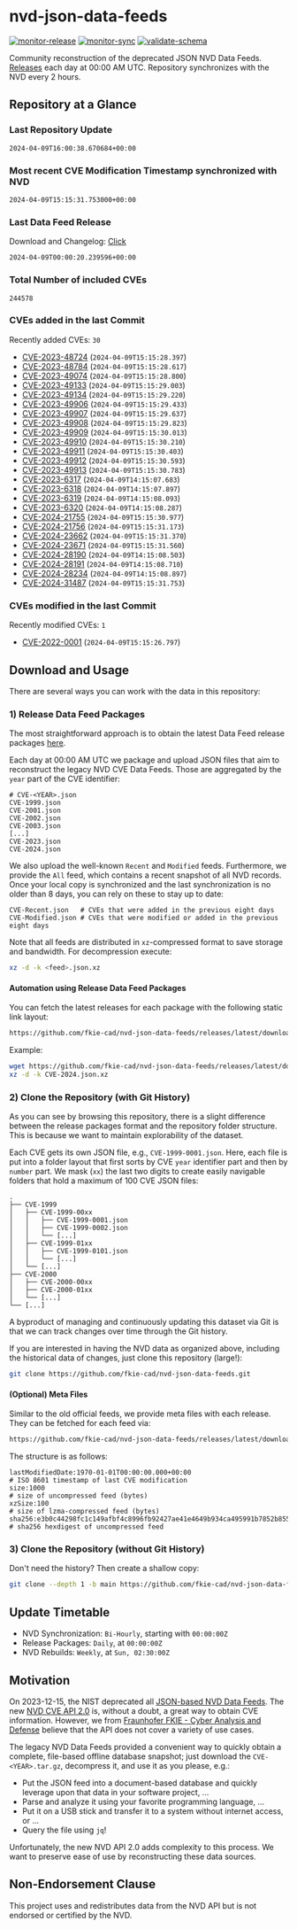 # nvd-json-data-feeds

[![monitor-release](https://github.com/fkie-cad/nvd-json-data-feeds/actions/workflows/monitor_release.yml/badge.svg)](https://github.com/fkie-cad/nvd-json-data-feeds/actions/workflows/monitor_release.yml)
[![monitor-sync](https://github.com/fkie-cad/nvd-json-data-feeds/actions/workflows/monitor_sync.yml/badge.svg)](https://github.com/fkie-cad/nvd-json-data-feeds/actions/workflows/monitor_sync.yml)
[![validate-schema](https://github.com/fkie-cad/nvd-json-data-feeds/actions/workflows/validate_schema.yml/badge.svg)](https://github.com/fkie-cad/nvd-json-data-feeds/actions/workflows/validate_schema.yml)

Community reconstruction of the deprecated JSON NVD Data Feeds.
[Releases](https://github.com/fkie-cad/nvd-json-data-feeds/releases/latest) each day at 00:00 AM UTC.
Repository synchronizes with the NVD every 2 hours.

## Repository at a Glance

### Last Repository Update

```plain
2024-04-09T16:00:38.670684+00:00
```

### Most recent CVE Modification Timestamp synchronized with NVD

```plain
2024-04-09T15:15:31.753000+00:00
```

### Last Data Feed Release

Download and Changelog: [Click](https://github.com/fkie-cad/nvd-json-data-feeds/releases/latest)

```plain
2024-04-09T00:00:20.239596+00:00
```

### Total Number of included CVEs

```plain
244578
```

### CVEs added in the last Commit

Recently added CVEs: `30`

- [CVE-2023-48724](CVE-2023/CVE-2023-487xx/CVE-2023-48724.json) (`2024-04-09T15:15:28.397`)
- [CVE-2023-48784](CVE-2023/CVE-2023-487xx/CVE-2023-48784.json) (`2024-04-09T15:15:28.617`)
- [CVE-2023-49074](CVE-2023/CVE-2023-490xx/CVE-2023-49074.json) (`2024-04-09T15:15:28.800`)
- [CVE-2023-49133](CVE-2023/CVE-2023-491xx/CVE-2023-49133.json) (`2024-04-09T15:15:29.003`)
- [CVE-2023-49134](CVE-2023/CVE-2023-491xx/CVE-2023-49134.json) (`2024-04-09T15:15:29.220`)
- [CVE-2023-49906](CVE-2023/CVE-2023-499xx/CVE-2023-49906.json) (`2024-04-09T15:15:29.433`)
- [CVE-2023-49907](CVE-2023/CVE-2023-499xx/CVE-2023-49907.json) (`2024-04-09T15:15:29.637`)
- [CVE-2023-49908](CVE-2023/CVE-2023-499xx/CVE-2023-49908.json) (`2024-04-09T15:15:29.823`)
- [CVE-2023-49909](CVE-2023/CVE-2023-499xx/CVE-2023-49909.json) (`2024-04-09T15:15:30.013`)
- [CVE-2023-49910](CVE-2023/CVE-2023-499xx/CVE-2023-49910.json) (`2024-04-09T15:15:30.210`)
- [CVE-2023-49911](CVE-2023/CVE-2023-499xx/CVE-2023-49911.json) (`2024-04-09T15:15:30.403`)
- [CVE-2023-49912](CVE-2023/CVE-2023-499xx/CVE-2023-49912.json) (`2024-04-09T15:15:30.593`)
- [CVE-2023-49913](CVE-2023/CVE-2023-499xx/CVE-2023-49913.json) (`2024-04-09T15:15:30.783`)
- [CVE-2023-6317](CVE-2023/CVE-2023-63xx/CVE-2023-6317.json) (`2024-04-09T14:15:07.683`)
- [CVE-2023-6318](CVE-2023/CVE-2023-63xx/CVE-2023-6318.json) (`2024-04-09T14:15:07.897`)
- [CVE-2023-6319](CVE-2023/CVE-2023-63xx/CVE-2023-6319.json) (`2024-04-09T14:15:08.093`)
- [CVE-2023-6320](CVE-2023/CVE-2023-63xx/CVE-2023-6320.json) (`2024-04-09T14:15:08.287`)
- [CVE-2024-21755](CVE-2024/CVE-2024-217xx/CVE-2024-21755.json) (`2024-04-09T15:15:30.977`)
- [CVE-2024-21756](CVE-2024/CVE-2024-217xx/CVE-2024-21756.json) (`2024-04-09T15:15:31.173`)
- [CVE-2024-23662](CVE-2024/CVE-2024-236xx/CVE-2024-23662.json) (`2024-04-09T15:15:31.370`)
- [CVE-2024-23671](CVE-2024/CVE-2024-236xx/CVE-2024-23671.json) (`2024-04-09T15:15:31.560`)
- [CVE-2024-28190](CVE-2024/CVE-2024-281xx/CVE-2024-28190.json) (`2024-04-09T14:15:08.503`)
- [CVE-2024-28191](CVE-2024/CVE-2024-281xx/CVE-2024-28191.json) (`2024-04-09T14:15:08.710`)
- [CVE-2024-28234](CVE-2024/CVE-2024-282xx/CVE-2024-28234.json) (`2024-04-09T14:15:08.897`)
- [CVE-2024-31487](CVE-2024/CVE-2024-314xx/CVE-2024-31487.json) (`2024-04-09T15:15:31.753`)


### CVEs modified in the last Commit

Recently modified CVEs: `1`

- [CVE-2022-0001](CVE-2022/CVE-2022-00xx/CVE-2022-0001.json) (`2024-04-09T15:15:26.797`)


## Download and Usage

There are several ways you can work with the data in this repository:

### 1) Release Data Feed Packages

The most straightforward approach is to obtain the latest Data Feed release packages [here](https://github.com/fkie-cad/nvd-json-data-feeds/releases/latest).

Each day at 00:00 AM UTC we package and upload JSON files that aim to reconstruct the legacy NVD CVE Data Feeds.
Those are aggregated by the `year` part of the CVE identifier:

```
# CVE-<YEAR>.json
CVE-1999.json
CVE-2001.json
CVE-2002.json
CVE-2003.json
[...]
CVE-2023.json
CVE-2024.json
```

We also upload the well-known `Recent` and `Modified` feeds.
Furthermore, we provide the `All` feed, which contains a recent snapshot of all NVD records.
Once your local copy is synchronized and the last synchronization is no older than 8 days, you can rely on these to stay up to date:

```plain
CVE-Recent.json   # CVEs that were added in the previous eight days
CVE-Modified.json # CVEs that were modified or added in the previous eight days
```

Note that all feeds are distributed in `xz`-compressed format to save storage and bandwidth.
For decompression execute:

```sh
xz -d -k <feed>.json.xz
```

#### Automation using Release Data Feed Packages

You can fetch the latest releases for each package with the following static link layout:

```sh
https://github.com/fkie-cad/nvd-json-data-feeds/releases/latest/download/CVE-<YEAR>.json.xz
```

Example:

```sh
wget https://github.com/fkie-cad/nvd-json-data-feeds/releases/latest/download/CVE-2024.json.xz
xz -d -k CVE-2024.json.xz
```

### 2) Clone the Repository (with Git History)

As you can see by browsing this repository, there is a slight difference between the release packages format and the repository folder structure.
This is because we want to maintain explorability of the dataset.

Each CVE gets its own JSON file, e.g., `CVE-1999-0001.json`.
Here, each file is put into a folder layout that first sorts by CVE `year` identifier part and then by `number` part.
We mask (`xx`) the last two digits to create easily navigable folders that hold a maximum of 100 CVE JSON files:

```plain
.
├── CVE-1999
│   ├── CVE-1999-00xx
│   │   ├── CVE-1999-0001.json
│   │   ├── CVE-1999-0002.json
│   │   └── [...]
│   ├── CVE-1999-01xx
│   │   ├── CVE-1999-0101.json
│   │   └── [...]
│   └── [...]
├── CVE-2000
│   ├── CVE-2000-00xx
│   ├── CVE-2000-01xx
│   └── [...]
└── [...]
```

A byproduct of managing and continuously updating this dataset via Git is that we can track changes over time through the Git history.

If you are interested in having the NVD data as organized above, including the historical data of changes, just clone this repository (large!):

```sh
git clone https://github.com/fkie-cad/nvd-json-data-feeds.git
```

#### (Optional) Meta Files

Similar to the old official feeds, we provide meta files with each release. They can be fetched for each feed via:

```sh
https://github.com/fkie-cad/nvd-json-data-feeds/releases/latest/download/CVE-<YEAR>.meta
```

The structure is as follows:

```plain
lastModifiedDate:1970-01-01T00:00:00.000+00:00                          # ISO 8601 timestamp of last CVE modification
size:1000                                                               # size of uncompressed feed (bytes)
xzSize:100                                                              # size of lzma-compressed feed (bytes)
sha256:e3b0c44298fc1c149afbf4c8996fb92427ae41e4649b934ca495991b7852b855 # sha256 hexdigest of uncompressed feed
```

### 3) Clone the Repository (without Git History)

Don't need the history? Then create a shallow copy:

```sh
git clone --depth 1 -b main https://github.com/fkie-cad/nvd-json-data-feeds.git
```


## Update Timetable

* NVD Synchronization: `Bi-Hourly`, starting with `00:00:00Z`
* Release Packages: `Daily`, at `00:00:00Z`
* NVD Rebuilds: `Weekly`, at `Sun, 02:30:00Z`


## Motivation

On 2023-12-15, the NIST deprecated all [JSON-based NVD Data Feeds](https://nvd.nist.gov/vuln/data-feeds#divRetirementBanner-1).
The new [NVD CVE API 2.0](https://nvd.nist.gov/developers/vulnerabilities) is, without a doubt, a great way to obtain CVE information.
However, we from [Fraunhofer FKIE - Cyber Analysis and Defense](https://www.fkie.fraunhofer.de/en/departments/cad.html) believe that the API does not cover a variety of use cases.

The legacy NVD Data Feeds provided a convenient way to quickly obtain a complete, file-based offline database snapshot; just download the `CVE-<YEAR>.tar.gz`, decompress it, and use it as you please, e.g.:

- Put the JSON feed into a document-based database and quickly leverage upon that data in your software project, ...
- Parse and analyze it using your favorite programming language, ...
- Put it on a USB stick and transfer it to a system without internet access, or ...
- Query the file using `jq`!

Unfortunately, the new NVD API 2.0 adds complexity to this process.
We want to preserve ease of use by reconstructing these data sources.

## Non-Endorsement Clause

This project uses and redistributes data from the NVD API but is not endorsed or certified by the NVD.